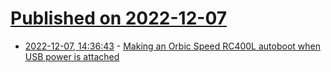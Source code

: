 # [Published on 2022-12-07](index.md)

* [2022-12-07, 14:36:43](https://lobste.rs/s/bziywc/making_orbic_speed_rc400l_autoboot_when) - [Making an Orbic Speed RC400L autoboot when USB power is attached](https://mjg59.dreamwidth.org/62419.html)
